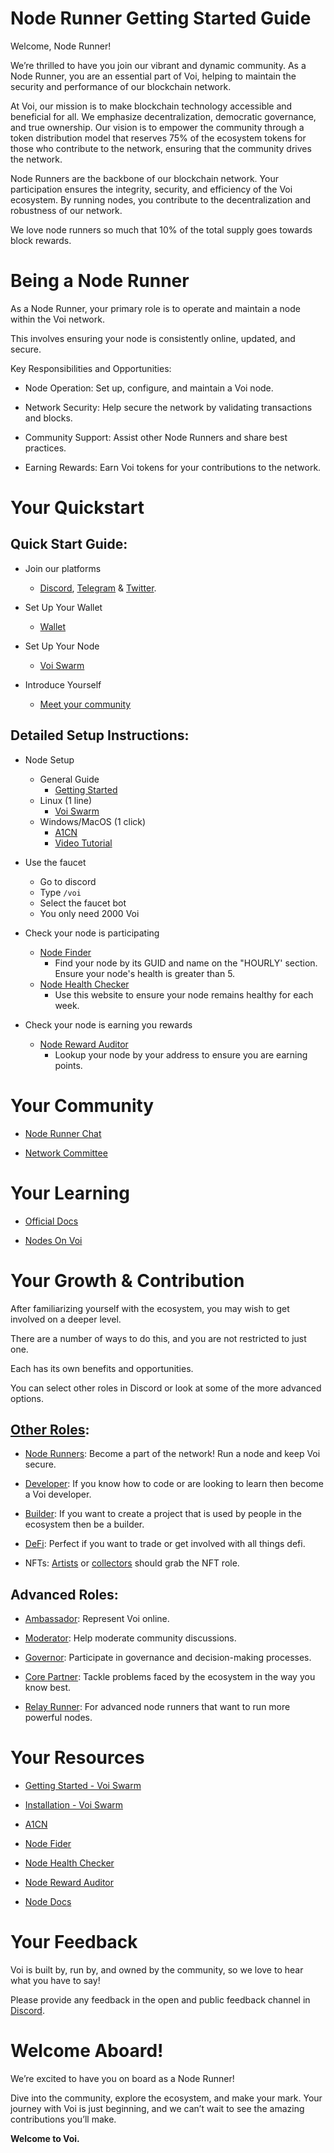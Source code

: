 # Node Runner Getting Started Guide

Welcome, Node Runner! 

We’re thrilled to have you join our vibrant and dynamic community. As a Node Runner, you are an essential part of Voi, helping to maintain the security and performance of our blockchain network.

At Voi, our mission is to make blockchain technology accessible and beneficial for all. We emphasize decentralization, democratic governance, and true ownership. Our vision is to empower the community through a token distribution model that reserves 75% of the ecosystem tokens for those who contribute to the network, ensuring that the community drives the network.

Node Runners are the backbone of our blockchain network. Your participation ensures the integrity, security, and efficiency of the Voi ecosystem. By running nodes, you contribute to the decentralization and robustness of our network.

We love node runners so much that 10% of the total supply goes towards block rewards.

# Being a Node Runner

As a Node Runner, your primary role is to operate and maintain a node within the Voi network. 

This involves ensuring your node is consistently online, updated, and secure.

Key Responsibilities and Opportunities:

- Node Operation: Set up, configure, and maintain a Voi node.

- Network Security: Help secure the network by validating transactions and blocks.

- Community Support: Assist other Node Runners and share best practices.

- Earning Rewards: Earn Voi tokens for your contributions to the network.


# Your Quickstart

## Quick Start Guide:

- Join our platforms 
    - [Discord](https://discord.gg/vnFbrJrHeW), [Telegram](https://t.me/VoiOfficial) & [Twitter](https://x.com/Voi_Net).

- Set Up Your Wallet
    - [Wallet](https://kibis.is/)

- Set Up Your Node
    - [Voi Swarm](https://voinetwork.github.io/voi-swarm/getting-started/introduction/)

-  Introduce Yourself
    - [Meet your community](https://discord.com/channels/1055863853633785857/1128672413048115250)

## Detailed Setup Instructions:

- Node Setup
    - General Guide
        - [Getting Started](https://voinetwork.github.io/voi-swarm/getting-started/introduction/)
    - Linux (1 line)
        - [Voi Swarm](https://voinetwork.github.io/voi-swarm/installation/installation/) 
    - Windows/MacOS (1 click)
        - [A1CN](https://github.com/AustP/austs-one-click-node) 
        - [Video Tutorial](https://www.youtube.com/watch?v=c3MBjUoUvrE) 

- Use the faucet
    - Go to discord
    - Type `/voi`
    - Select the faucet bot
    - You only need 2000 Voi

- Check your node is participating
    - [Node Finder](https://cswenor.github.io/voi-proposer-data/health.html) 
        - Find your node by its GUID and name on the "HOURLY' section. Ensure your node's health is greater than 5.
    - [Node Health Checker](https://voi-nodes.dev/) 
        - Use this website to ensure your node remains healthy for each week.

- Check your node is earning you rewards
    - [Node Reward Auditor](https://voirewards.com/)
        - Lookup your node by your address to ensure you are earning points.


# Your Community

- [Node Runner Chat](https://discord.com/channels/1055863853633785857/1128672413048115250) 

- [Network Committee](../governance/committees/network.md)

# Your Learning

- [Official Docs](https://docs.voi.network/)

- [Nodes On Voi](../node-runners/overview.md)

# Your Growth & Contribution

After familiarizing yourself with the ecosystem, you may wish to get involved on a deeper level. 

There are a number of ways to do this, and you are not restricted to just one. 

Each has its own benefits and opportunities. 

You can select other roles in Discord or look at some of the more advanced options.

## [Other Roles](https://discord.com/channels/1055863853633785857/1157678590196973728/1257675380454723604):

- [Node Runners](node-runners.md): Become a part of the network! Run a node and keep Voi secure.

- [Developer](developers.md): If you know how to code or are looking to learn then become a Voi developer.

- [Builder](builders.md): If you want to create a project that is used by people in the ecosystem then be a builder.

- [DeFi](traders.md): Perfect if you want to trade or get involved with all things defi.

- NFTs: [Artists](artists.md) or [collectors](collectors.md) should grab the NFT role.

## Advanced Roles:

- [Ambassador](advanced/ambassadors.md): Represent Voi online.

- [Moderator](advanced/moderators.md): Help moderate community discussions.

- [Governor](advanced/governors.md): Participate in governance and decision-making processes.

- [Core Partner](advanced/core-partners.md): Tackle problems faced by the ecosystem in the way you know best.

- [Relay Runner](advanced/relay-runners.md): For advanced node runners that want to run more powerful nodes.


# Your Resources

- [Getting Started - Voi Swarm](https://voinetwork.github.io/voi-swarm/getting-started/introduction/) 

- [Installation - Voi Swarm](https://voinetwork.github.io/voi-swarm/installation/installation/) 

- [A1CN](https://github.com/AustP/austs-one-click-node) 

- [Node Fider](https://cswenor.github.io/voi-proposer-data/health.html) 

- [Node Health Checker](https://voi-nodes.dev/) 

- [Node Reward Auditor](https://voirewards.com/) 

- [Node Docs](../node-runners/overview.md)

# Your Feedback

Voi is built by, run by, and owned by the community, so we love to hear what you have to say! 

Please provide any feedback in the open and public feedback channel in [Discord](https://discord.com/channels/1055863853633785857/1201927574289403974).


# Welcome Aboard!

We’re excited to have you on board as a Node Runner! 

Dive into the community, explore the ecosystem, and make your mark. Your journey with Voi is just beginning, and we can’t wait to see the amazing contributions you’ll make.

**Welcome to Voi.**
